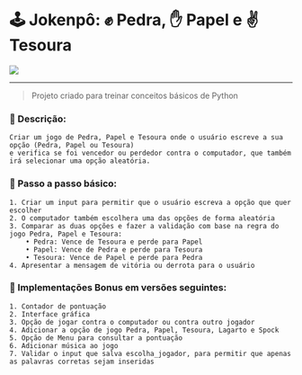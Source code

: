 # 🕹️ Jokenpô: :fist: Pedra, :hand: Papel e :v: Tesoura

<img src="https://is4-ssl.mzstatic.com/image/thumb/Purple114/v4/77/af/9d/77af9d6e-98a5-58bc-3910-bbea26370ca1/source/256x256bb.jpg" />

---

> Projeto criado para treinar conceitos básicos de Python

### :dart: Descrição: 

```
Criar um jogo de Pedra, Papel e Tesoura onde o usuário escreve a sua opção (Pedra, Papel ou Tesoura)
e verifica se foi vencedor ou perdedor contra o computador, que também irá selecionar uma opção aleatória.
```

### :pencil: Passo a passo básico:

```
1. Criar um input para permitir que o usuário escreva a opção que quer escolher
2. O computador também escolhera uma das opções de forma aleatória
3. Comparar as duas opções e fazer a validação com base na regra do jogo Pedra, Papel e Tesoura:
	• Pedra: Vence de Tesoura e perde para Papel
	• Papel: Vence de Pedra e perde para Tesoura
	• Tesoura: Vence de Papel e perde para Pedra
4. Apresentar a mensagem de vitória ou derrota para o usuário
```

### 🔨 Implementações Bonus em versões seguintes:

```
1. Contador de pontuação
2. Interface gráfica
3. Opção de jogar contra o computador ou contra outro jogador
4. Adicionar a opção de jogo Pedra, Papel, Tesoura, Lagarto e Spock
5. Opção de Menu para consultar a pontuação
6. Adicionar música ao jogo
7. Validar o input que salva escolha_jogador, para permitir que apenas as palavras corretas sejam inseridas
```